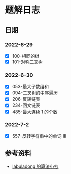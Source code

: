 # 题解日志

## 日期

### 2022-6-29
- [x] 100-相同的树
- [x] 101-对称二叉树 

### 2022-6-30
- [x] 053-最大子数组和
- [x] 094-二叉树的中序遍历
- [x] 206-反转链表 
- [x] 234-回文链表
- [x] 485-最大连续 1 的个数 

### 2022-7-2

- [x] 557-反转字符串中的单词 III

## 参考资料
- [labuladong 的算法小抄](https://labuladong.github.io/algo/)

